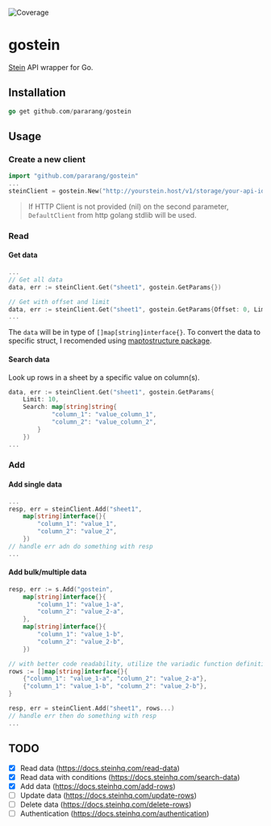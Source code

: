 ![Coverage](https://img.shields.io/badge/Coverage-87.5%25-brightgreen)
# gostein

[Stein](https://steinhq.com/) API wrapper for Go.

## Installation

```go
go get github.com/pararang/gostein
```

## Usage
### Create a new client
```go
import "github.com/pararang/gostein"
...
steinClient = gostein.New("http://yourstein.host/v1/storage/your-api-id", nil)
```
> If HTTP Client is not provided (nil) on the second parameter, `DefaultClient` from http golang stdlib will be used.

### Read
#### Get data
```go
...
// Get all data
data, err := steinClient.Get("sheet1", gostein.GetParams{})

// Get with offset and limit
data, err := steinClient.Get("sheet1", gostein.GetParams{Offset: 0, Limit: 10})
...
```
The `data` will be in type of `[]map[string]interface{}`. To convert the data to specific struct, I recomended using [maptostructure package](https://github.com/mitchellh/mapstructure).

#### Search data
Look up rows in a sheet by a specific value on column(s).
```go
data, err := steinClient.Get("sheet1", gostein.GetParams{
    Limit: 10,
    Search: map[string]string{
            "column_1": "value_column_1",
            "column_2": "value_column_2",
        }
    })
...
```

### Add
#### Add single data
```go
...
resp, err = steinClient.Add("sheet1",
    map[string]interface{}{
        "column_1": "value_1",
        "column_2": "value_2",
    })
// handle err adn do something with resp
...
```

#### Add bulk/multiple data
```go
resp, err := s.Add("gostein", 
    map[string]interface{}{
        "column_1": "value_1-a",
        "column_2": "value_2-a",
    }, 
    map[string]interface{}{
        "column_1": "value_1-b",
        "column_2": "value_2-b",
    })

// with better code readability, utilize the variadic function definition
rows := []map[string]interface{}{
    {"column_1": "value_1-a", "column_2": "value_2-a"},
    {"column_1": "value_1-b", "column_2": "value_2-b"},
}

resp, err = steinClient.Add("sheet1", rows...)
// handle err then do something with resp
...
```

## TODO
- [x] Read data (https://docs.steinhq.com/read-data)
- [x] Read data with conditions (https://docs.steinhq.com/search-data)
- [x] Add data (https://docs.steinhq.com/add-rows)
- [ ] Update data (https://docs.steinhq.com/update-rows)
- [ ] Delete data (https://docs.steinhq.com/delete-rows)
- [ ] Authentication (https://docs.steinhq.com/authentication)
